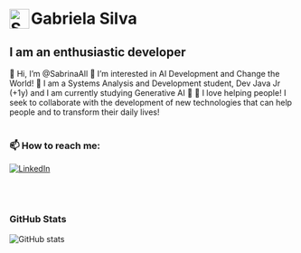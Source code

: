 <h1>
   <br> <a href="https://github.com/SabrinaAll">
   <img align="left" alt="Sunflower" width="35px" src="https://upload.wikimedia.org/wikipedia/commons/9/92/Sunflower_app_icon_large.png"></a>
    <span>Gabriela Silva</span>
</h1>
<h2>I am an enthusiastic developer</h2>
<p align="justfy"> 👋 Hi, I’m @SabrinaAll
👀 I’m interested in AI Development and Change the World!
🌱 I am a Systems Analysis and Development student, Dev Java Jr (+1y) and I am currently studying Generative AI 🤖
💞️ I love helping people! I seek to collaborate with the development of new technologies that can help people and to transform their daily lives!

<br>

<br> 
<h3>📫 How to reach me:</h3> 

[![LinkedIn](https://img.shields.io/badge/SabrinaAll-Connect-brightgreen?style=social&logo=LinkedIn&logoColor=rgb%20ffff00
)](www.linkedin.com/in/gabriela-silva-alves/) 

<br>

<br>
<h3 align="left">GitHub Stats</h3>


![GitHub stats](https://github-readme-stats.vercel.app/api?username=sabrinaall&show_icons=true&theme=radical)
